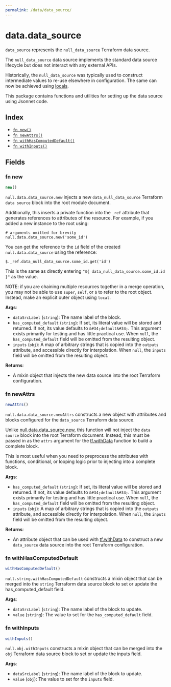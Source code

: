 ```yaml
---
permalink: /data/data_source/
---
```


# data.data_source

`data_source` represents the `null_data_source` Terraform data source.

The `null_data_source` data source implements the standard data source lifecycle but does not
interact with any external APIs.

Historically, the `null_data_source` was typically used to construct intermediate values to re-use elsewhere in configuration. The
same can now be achieved using [locals](https://www.terraform.io/docs/language/values/locals.html).


This package contains functions and utilities for setting up the data source using Jsonnet code.


## Index

* [`fn new()`](#fn-new)
* [`fn newAttrs()`](#fn-newattrs)
* [`fn withHasComputedDefault()`](#fn-withhascomputeddefault)
* [`fn withInputs()`](#fn-withinputs)

## Fields

### fn new

```ts
new()
```


`null.data.data_source.new` injects a new `data_null_data_source` Terraform `data source`
block into the root module document.

Additionally, this inserts a private function into the `_ref` attribute that generates references to attributes of the
resource. For example, if you added a new instance to the root using:

    # arguments omitted for brevity
    null.data.data_source.new('some_id')

You can get the reference to the `id` field of the created `null.data.data_source` using the reference:

    $._ref.data_null_data_source.some_id.get('id')

This is the same as directly entering `"${ data_null_data_source.some_id.id }"` as the value.

NOTE: if you are chaining multiple resources together in a merge operation, you may not be able to use `super`, `self`,
or `$` to refer to the root object. Instead, make an explicit outer object using `local`.

**Args**:
  - `dataSrcLabel` (`string`): The name label of the block.
  - `has_computed_default` (`string`): If set, its literal value will be stored and returned. If not, its value defaults to `&#34;default&#34;`. This argument exists primarily for testing and has little practical use. When `null`, the `has_computed_default` field will be omitted from the resulting object.
  - `inputs` (`obj`): A map of arbitrary strings that is copied into the `outputs` attribute, and accessible directly for interpolation. When `null`, the `inputs` field will be omitted from the resulting object.

**Returns**:
- A mixin object that injects the new data source into the root Terraform configuration.


### fn newAttrs

```ts
newAttrs()
```


`null.data.data_source.newAttrs` constructs a new object with attributes and blocks configured for the `data_source`
Terraform data source.

Unlike [null.data.data_source.new](#fn-data_sourcenew), this function will not inject the `data source`
block into the root Terraform document. Instead, this must be passed in as the `attrs` argument for the
[tf.withData](https://github.com/tf-libsonnet/core/tree/main/docs#fn-withdata) function to build a complete block.

This is most useful when you need to preprocess the attributes with functions, conditional, or looping logic prior to
injecting into a complete block.

**Args**:
  - `has_computed_default` (`string`): If set, its literal value will be stored and returned. If not, its value defaults to `&#34;default&#34;`. This argument exists primarily for testing and has little practical use. When `null`, the `has_computed_default` field will be omitted from the resulting object.
  - `inputs` (`obj`): A map of arbitrary strings that is copied into the `outputs` attribute, and accessible directly for interpolation. When `null`, the `inputs` field will be omitted from the resulting object.

**Returns**:
  - An attribute object that can be used with [tf.withData](https://github.com/tf-libsonnet/core/tree/main/docs#fn-withdata) to construct a new `data_source` data source into the root Terraform configuration.


### fn withHasComputedDefault

```ts
withHasComputedDefault()
```

`null.string.withHasComputedDefault` constructs a mixin object that can be merged into the `string`
Terraform data source block to set or update the has_computed_default field.



**Args**:
  - `dataSrcLabel` (`string`): The name label of the block to update.
  - `value` (`string`): The value to set for the `has_computed_default` field.


### fn withInputs

```ts
withInputs()
```

`null.obj.withInputs` constructs a mixin object that can be merged into the `obj`
Terraform data source block to set or update the inputs field.



**Args**:
  - `dataSrcLabel` (`string`): The name label of the block to update.
  - `value` (`obj`): The value to set for the `inputs` field.
